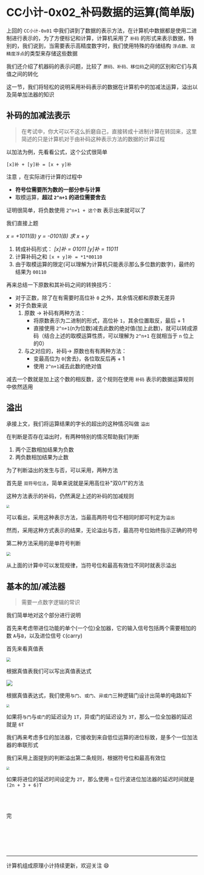 # CC小计-0x02_补码数据的运算(简单版)

上回的 `CC小计-0x01` 中我们讲到了数据的表示方法，在计算机中数据都是使用二进制进行表示的，为了方便标记和计算，计算机采用了 `补码` 的形式来表示数据，特别的，我们说到，当需要表示高精度数字时，我们使用特殊的存储结构 `浮点数、双精度浮点`的类型来存储这些数据

我们还介绍了机器码的表示问题，比较了 `原码、补码、移位码`之间的区别和它们与真值之间的转化

这一节，我们将轻松的说明采用补码表示的数据在计算机中的加减法运算，溢出以及简单加法器的知识



## 补码的加减法表示

> 在考试中，你大可以不这么折磨自己，直接转成十进制计算在转回来，这里简述的只是计算机对于由补码这种表示方法的数据的计算过程

以加法为例，先看看公式，这个公式很简单

`[x]补 + [y]补 = [x + y]补`

注意 ，在实际进行计算的过程中

- **符号位需要所为数的一部分参与计算**
-  取模运算，**超过 `2^n+1` 的进位需要舍去**



证明很简单，将负数使用 `2^n+1 + 这个数` 表示出来就可以了



我们直接上题

*x = +1011(B) y = -0101(B)  求 x + y*

1. 转成补码形式： *[x]补 = 01011  [y]补 = 11011*
2. 计算补码之和 `[x + y]补 = *1*00110`
3. 由于取模运算的限定(可以理解为计算机只能表示那么多位数的数字)，最终的结果为 `00110`



再来总结一下原数和其补码之间的转换技巧：

- 对于正数，除了在有需要时高位补 `0` 之外，其余情况都和原数无差异
- 对于负数来说
  1. 原数 -> 补码有两种方法：
     - 将原数表示为二进制的形式，高位补 `1`，其余位置取反，最后 + 1
     - 直接使用 `2^n+1`(n为位数)减去此数的绝对值(加上此数)，就可以转成源码（结合上述的取模运算性质，可以理解为 `2^n+1` 在就相当于 `n` 位上的0）
  2. 与之对应的，补码-> 原数也有有两种方法：
     - 变最高位为 `0`(舍去)，各位取反后再 + 1
     - 使用 `2^n+1`减去此数的绝对值



减去一个数就是加上这个数的相反数，这个规则在使用 `补码` 表示的数据运算规则中依然适用





## 溢出

承接上文，我们将运算结果的字长的超出的这种情况叫做 `溢出`

在判断是否存在溢出时，有两种特别的情况帮助我们判断

1. 两个正数相加结果为负数
2. 两负数相加结果为止数



为了判断溢出的发生与否，可以采用，两种方法



首先是  `双符号位法`，简单来说就是采用高位补"双0/1"的方法

这种方法表示的补码，仍然满足上述的补码的加减规则

<img src="https://gitee.com/chenlu-guan/t-image/raw/master/fe1b6b61f1bb662ebf20791404623a7.jpg" style="zoom:50%;" />

可以看出，采用这种表示方法，当最高两符号位不相同时即可判定为`溢出`

然而，采用这种方式表示的结果，无论溢出与否，最高符号位始终指示正确的符号





第二种方法采用的是单符号判断

<img src="https://gitee.com/chenlu-guan/t-image/raw/master/55c4d95257f2db949b9231e463247e8.jpg" style="zoom:67%;" />

从上面的计算中可以发现规律，当符号位和最高有效位不同时就表示溢出



## 基本的加/减法器

>  需要一点数字逻辑的常识



我们简单地对这个部分进行说明

首先来考虑带进位功能的单个(一个位)全加器，它的输入信号包括两个需要相加的数 `A`与`B`，以及进位信号 `C`(carry)

首先来看真值表

<img src="https://gitee.com/chenlu-guan/t-image/raw/master/1f440983386f4b86eb3ec8d8801678f.jpg" style="zoom:67%;" />

根据真值表我们可以写出真值表达式

![](https://gitee.com/chenlu-guan/t-image/raw/master/a02497e7bd8d22014508fa7c35d7105.jpg)

根据真值表达式，我们使用`与门`、`或门`、`异或门`三种逻辑门设计出简单的电路如下

<img src="https://gitee.com/chenlu-guan/t-image/raw/master/f1f12db9f10991e7b3d842f7bbdf7f2.jpg" style="zoom:50%;" />

如果将`与门`与`或门`的延迟设为 `1T`，异或门的延迟设为 `3T`，那么一位全加器的延迟就是 `6T`





我们再来考虑多位的加法器，它接收到来自低位运算的进位标致，是多个一位加法器的串联形式

我们采用上面提到的判断溢出第二条规则，根据符号位和最高有效位

<img src="https://gitee.com/chenlu-guan/t-image/raw/master/760ba44a3eecbfed5c1d4040d0f1b1f.jpg" style="zoom:50%;" />

如果将进位的延迟时间设定为 `2T`，那么使用 `n` 位行波进位加法器的延迟时间就是 `(2n + 3 + 6)T`

<br/><br/>

完

<br/><br/><br/><br/>



---

计算机组成原理小计持续更新，欢迎关注 :smile:



